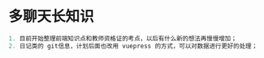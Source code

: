 # 多聊天长知识

``` js
1. 目前开始整理前端知识点和教师资格证的考点，以后有什么新的想法再慢慢增加；
2. 日记类的 git信息，计划后面也改用 vuepress 的方式，可以对数据进行更好的处理；
```